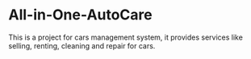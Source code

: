 # All-in-One-AutoCare
This is a project for cars management system, it provides services like selling, renting, cleaning and repair for cars.

